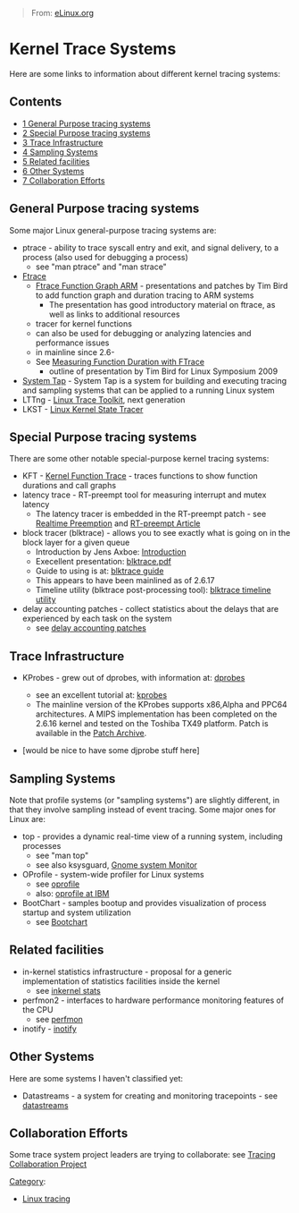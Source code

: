 > From: [eLinux.org](http://eLinux.org/Kernel_Trace_Systems "http://eLinux.org/Kernel_Trace_Systems")


# Kernel Trace Systems



Here are some links to information about different kernel tracing
systems:

## Contents

-   [1 General Purpose tracing
    systems](#general-purpose-tracing-systems)
-   [2 Special Purpose tracing
    systems](#special-purpose-tracing-systems)
-   [3 Trace Infrastructure](#trace-infrastructure)
-   [4 Sampling Systems](#sampling-systems)
-   [5 Related facilities](#related-facilities)
-   [6 Other Systems](#other-systems)
-   [7 Collaboration Efforts](#collaboration-efforts)

## General Purpose tracing systems

Some major Linux general-purpose tracing systems are:

-   ptrace - ability to trace syscall entry and exit, and signal
    delivery, to a process (also used for debugging a process)
    -   see "man ptrace" and "man strace"
-   [Ftrace](http://eLinux.org/Ftrace "Ftrace")
    -   [Ftrace Function Graph
        ARM](http://eLinux.org/Ftrace-Function-Graph-ARM "Ftrace Function Graph ARM") -
        presentations and patches by Tim Bird to add function graph and
        duration tracing to ARM systems
        -   The presentation has good introductory material on ftrace,
            as well as links to additional resources
    -   tracer for kernel functions
    -   can also be used for debugging or analyzing latencies and
        performance issues
    -   in mainline since 2.6-
    -   See [Measuring Function Duration with
        FTrace](http://eLinux.org/Measuring-Function-Duration-with-FTrace "Measuring Function Duration with FTrace")
        - outline of presentation by Tim Bird for Linux Symposium 2009
-   [System Tap](http://eLinux.org/System-Tap "System Tap") - System Tap is a system for
    building and executing tracing and sampling systems that can be
    applied to a running Linux system
-   LTTng - [Linux Trace
    Toolkit](http://eLinux.org/Linux-Trace-Toolkit "Linux Trace Toolkit"), next
    generation
-   LKST - [Linux Kernel State
    Tracer](http://eLinux.org/Linux-Kernel-State-Tracer "Linux Kernel State Tracer")

## Special Purpose tracing systems

There are some other notable special-purpose kernel tracing systems:

-   KFT - [Kernel Function
    Trace](http://eLinux.org/Kernel-Function-Trace "Kernel Function Trace") - traces
    functions to show function durations and call graphs
-   latency trace - RT-preempt tool for measuring interrupt and mutex
    latency
    -   The latency tracer is embedded in the RT-preempt patch - see
        [Realtime
        Preemption](http://eLinux.org/Realtime-Preemption "Realtime Preemption") and
        [RT-preempt Article](http//lwn-net/Articles/97811/)
-   block tracer (blktrace) - allows you to see exactly what is going on
    in the block layer for a given queue
    -   Introduction by Jens Axboe:
        [Introduction](http//lwn-net/Articles/148761/)
    -   Execellent presentation:
        [blktrace.pdf](http//www-gelato.org/pdf/apr2006/gelato-ICE06apr-blktrace-brunelle-hp.pdf)
    -   Guide to using is at: [blktrace
        guide](https//secure-engr.oregonstate.edu/wiki/CS411/index.php/Blktrace-Guide)
    -   This appears to have been mainlined as of 2.6.17
    -   Timeline utility (blktrace post-processing tool): [blktrace
        timeline
        utility](http//www-nabble.com/NEW%3A-btt-blktrace-timeline-utility%3A-analyze-I-Os-collected-with-blktrace.-tf1644874.html)
-   delay accounting patches - collect statistics about the delays that
    are experienced by each task on the system
    -   see [delay accounting patches](http//lkml-org/lkml/2006/5/2/30)

## Trace Infrastructure

-   KProbes - grew out of dprobes, with information at:
    [dprobes](http//dprobes-sourceforge.net/)
    -   see an excellent tutorial at:
        [kprobes](http//www-users-cs.umn.edu/~boutcher/kprobes/)
    -   The mainline version of the KProbes supports x86,Alpha and PPC64
        architectures. A MIPS implementation has been completed on the
        2.6.16 kernel and tested on the Toshiba TX49 platform. Patch is
        available in the [Patch
        Archive](http://eLinux.org/Patch-Archive "Patch Archive").

-   [would be nice to have some djprobe stuff here]

## Sampling Systems

Note that profile systems (or "sampling systems") are slightly
different, in that they involve sampling instead of event tracing. Some
major ones for Linux are:

-   top - provides a dynamic real-time view of a running system,
    including processes
    -   see "man top"
    -   see also ksysguard, [Gnome system
        Monitor](http//freshmeat-net/projects/gnome-system-monitor/)
-   OProfile - system-wide profiler for Linux systems
    -   see [oprofile](http//oprofile-sourceforge.net/about/)
    -   also: [oprofile at
        IBM](http//www-ibm.com/developerworks/linux/library/l-oprof.html)
-   BootChart - samples bootup and provides visualization of process
    startup and system utilization
    -   see [Bootchart](http://eLinux.org/Bootchart "Bootchart")

## Related facilities

-   in-kernel statistics infrastructure - proposal for a generic
    implementation of statistics facilities inside the kernel
    -   see [inkernel stats](http//lkml-org/lkml/2006/5/19/106)
-   perfmon2 - interfaces to hardware performance monitoring features of
    the CPU
    -   see [perfmon](http//perfmon2-sourceforge.net/)
-   inotify -
    [inotify](http//www-ibm.com/developerworks/linux/library/l-inotify.html)

## Other Systems

Here are some systems I haven't classified yet:

-   Datastreams - a system for creating and monitoring tracepoints - see
    [datastreams](http//kusp-ittc.ku.edu/wiki/index.php/Main-Page)

## Collaboration Efforts

Some trace system project leaders are trying to collaborate: see
[Tracing Collaboration
Project](http://eLinux.org/Tracing-Collaboration-Project "Tracing Collaboration Project")


[Category](http://eLinux.org/SpecialCategories "Special:Categories"):

-   [Linux tracing](http://eLinux.org/CategoryLinux-tracing "Category:Linux tracing")

